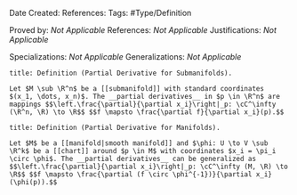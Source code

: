 <div class="topSpace"></div>

Date Created: 
References: 
Tags: #Type/Definition

Proved by: <i>Not Applicable</i>
References: <i>Not Applicable</i>
Justifications: <i>Not Applicable</i>

Specializations: <i>Not Applicable</i>
Generalizations: <i>Not Applicable</i>

``` ad-Definition
title: Definition (Partial Derivative for Submanifolds).

Let $M \sub \R^n$ be a [[submanifold]] with standard coordinates $(x_1, \dots, x_n)$. The __partial derivatives__ in $p \in \R^n$ are mappings $$\left.\frac{\partial}{\partial x_i}\right|_p: \cC^\infty (\R^n, \R) \to \R$$ $$f \mapsto \frac{\partial f}{\partial x_i}(p).$$
```

``` ad-Definition
title: Definition (Partial Derivative for Manifolds).

Let $M$ be a [[manifold|smooth manifold]] and $\phi: U \to V \sub \R^k$ be a [[chart]] around $p \in M$ with coordinates $x_i = \pi_i \circ \phi$. The __partial derivatives__ can be generalized as  $$\left.\frac{\partial}{\partial x_i}\right|_p: \cC^\infty (M, \R) \to \R$$ $$f \mapsto \frac{\partial (f \circ \phi^{-1})}{\partial x_i}(\phi(p)).$$
```


